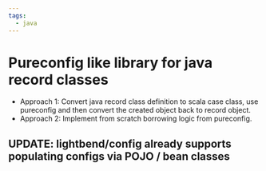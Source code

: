 ```yaml
---
tags:
  - java
---
```


# Pureconfig like library for java record classes

- Approach 1: Convert java record class definition to scala case class, use pureconfig and then convert the created object back to record object.
- Approach 2: Implement from scratch borrowing logic from pureconfig.

## UPDATE: lightbend/config already supports populating configs via POJO / bean classes
